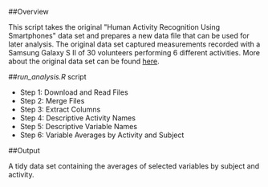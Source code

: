 ##Overview

This script takes the original "Human Activity Recognition Using Smartphones" data set and prepares a new data file that can be used for later analysis. The original data set captured measurements recorded with a Samsung Galaxy S II of 30 volunteers performing 6 different activities. More about the original data set can be found [here](http://archive.ics.uci.edu/ml/datasets/Human+Activity+Recognition+Using+Smartphones).

##*run_analysis.R* script

* Step 1: Download and Read Files
* Step 2: Merge Files
* Step 3: Extract Columns
* Step 4: Descriptive Activity Names
* Step 5: Descriptive Variable Names
* Step 6: Variable Averages by Activity and Subject

##Output

A tidy data set containing the averages of selected variables by subject and activity. 